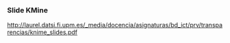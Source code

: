 ### Slide KMine

http://laurel.datsi.fi.upm.es/_media/docencia/asignaturas/bd_ict/prv/transparencias/knime_slides.pdf

